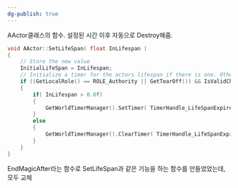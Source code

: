 ```yaml
---
dg-publish: true
---
```


AActor클래스의 함수.
설정된 시간 이후 자동으로 Destroy해줌.
```cpp
void AActor::SetLifeSpan( float InLifespan )
{
	// Store the new value
	InitialLifeSpan = InLifespan;
	// Initialize a timer for the actors lifespan if there is one. Otherwise clear any existing timer
	if ((GetLocalRole() == ROLE_Authority || GetTearOff()) && IsValidChecked(this) && GetWorld())
	{
		if( InLifespan > 0.0f)
		{
			GetWorldTimerManager().SetTimer( TimerHandle_LifeSpanExpired, this, &AActor::LifeSpanExpired, InLifespan );
		}
		else
		{
			GetWorldTimerManager().ClearTimer( TimerHandle_LifeSpanExpired );		
		}
	}
}
```

EndMagicAfter라는 함수로 SetLifeSpan과 같은 기능을 하는 함수를 만들었었는데, 모두 교체
